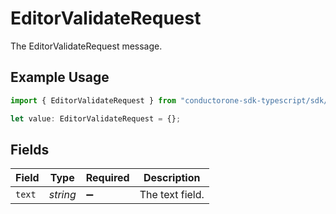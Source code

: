 # EditorValidateRequest

The EditorValidateRequest message.

## Example Usage

```typescript
import { EditorValidateRequest } from "conductorone-sdk-typescript/sdk/models/shared";

let value: EditorValidateRequest = {};
```

## Fields

| Field              | Type               | Required           | Description        |
| ------------------ | ------------------ | ------------------ | ------------------ |
| `text`             | *string*           | :heavy_minus_sign: | The text field.    |